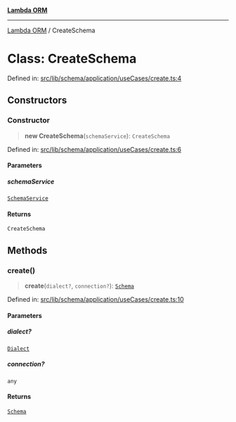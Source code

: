 [**Lambda ORM**](../README.md)

***

[Lambda ORM](../README.md) / CreateSchema

# Class: CreateSchema

Defined in: [src/lib/schema/application/useCases/create.ts:4](https://github.com/lambda-orm/lambdaorm-base/blob/5f10bdc7d0f008296efbcbe89bc2bf1ed03aaaef/src/lib/schema/application/useCases/create.ts#L4)

## Constructors

### Constructor

> **new CreateSchema**(`schemaService`): `CreateSchema`

Defined in: [src/lib/schema/application/useCases/create.ts:6](https://github.com/lambda-orm/lambdaorm-base/blob/5f10bdc7d0f008296efbcbe89bc2bf1ed03aaaef/src/lib/schema/application/useCases/create.ts#L6)

#### Parameters

##### schemaService

[`SchemaService`](SchemaService.md)

#### Returns

`CreateSchema`

## Methods

### create()

> **create**(`dialect?`, `connection?`): [`Schema`](../interfaces/Schema.md)

Defined in: [src/lib/schema/application/useCases/create.ts:10](https://github.com/lambda-orm/lambdaorm-base/blob/5f10bdc7d0f008296efbcbe89bc2bf1ed03aaaef/src/lib/schema/application/useCases/create.ts#L10)

#### Parameters

##### dialect?

[`Dialect`](../enumerations/Dialect.md)

##### connection?

`any`

#### Returns

[`Schema`](../interfaces/Schema.md)

